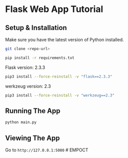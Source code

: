 # Flask Web App Tutorial

## Setup & Installation

Make sure you have the latest version of Python installed.

```bash
git clone <repo-url>
```

```bash
pip install -r requirements.txt
```
Flask version: 2.3.3
```bash
pip3 install --force-reinstall -v "flask==2.3.3"
```
werkzeug version: 2.3
```bash
pip3 install --force-reinstall -v "werkzeug==2.3"
```

## Running The App

```bash
python main.py
```

## Viewing The App

Go to `http://127.0.0.1:5000`
#   E M P O C T  
 